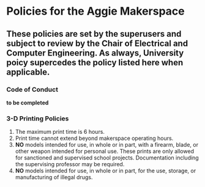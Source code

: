 # Policies for the Aggie Makerspace

## These policies are set by the superusers and subject to review by the Chair of Electrical and Computer Engineering. As always, University poicy supercedes the policy listed here when applicable.

### Code of Conduct

**to be completed**

### 3-D Printing Policies

1. The maximum print time is 6 hours.
2. Print time cannot extend beyond makerspace operating hours.
3. **NO** models intended for use, in whole or in part, with a firearm, blade, or other weapon intended for personal use. These prints are only allowed for sanctioned and supervised school projects. Documentation including the supervising professor may be required.
4. **NO** models intended for use, in whole or in part, for the use, storage, or manufacturing of illegal drugs.
